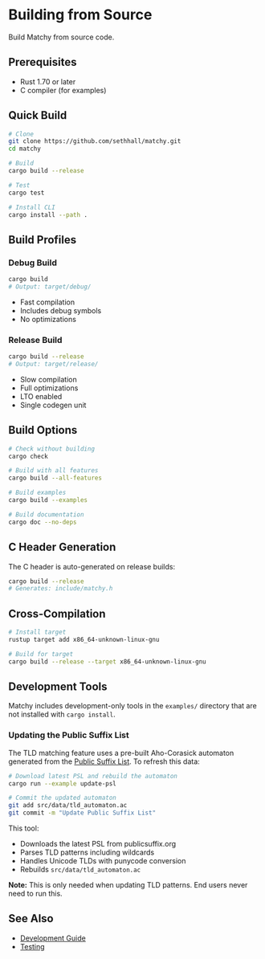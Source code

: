 # Building from Source

Build Matchy from source code.

## Prerequisites

- Rust 1.70 or later
- C compiler (for examples)

## Quick Build

```bash
# Clone
git clone https://github.com/sethhall/matchy.git
cd matchy

# Build
cargo build --release

# Test
cargo test

# Install CLI
cargo install --path .
```

## Build Profiles

### Debug Build

```bash
cargo build
# Output: target/debug/
```

- Fast compilation
- Includes debug symbols
- No optimizations

### Release Build

```bash
cargo build --release
# Output: target/release/
```

- Slow compilation
- Full optimizations
- LTO enabled
- Single codegen unit

## Build Options

```bash
# Check without building
cargo check

# Build with all features
cargo build --all-features

# Build examples
cargo build --examples

# Build documentation
cargo doc --no-deps
```

## C Header Generation

The C header is auto-generated on release builds:

```bash
cargo build --release
# Generates: include/matchy.h
```

## Cross-Compilation

```bash
# Install target
rustup target add x86_64-unknown-linux-gnu

# Build for target
cargo build --release --target x86_64-unknown-linux-gnu
```

## Development Tools

Matchy includes development-only tools in the `examples/` directory that are not installed with `cargo install`.

### Updating the Public Suffix List

The TLD matching feature uses a pre-built Aho-Corasick automaton generated from the [Public Suffix List](https://publicsuffix.org). To refresh this data:

```bash
# Download latest PSL and rebuild the automaton
cargo run --example update-psl

# Commit the updated automaton
git add src/data/tld_automaton.ac
git commit -m "Update Public Suffix List"
```

This tool:
- Downloads the latest PSL from publicsuffix.org
- Parses TLD patterns including wildcards
- Handles Unicode TLDs with punycode conversion
- Rebuilds `src/data/tld_automaton.ac`

**Note:** This is only needed when updating TLD patterns. End users never need to run this.

## See Also

- [Development Guide](../development.md)
- [Testing](testing.md)

